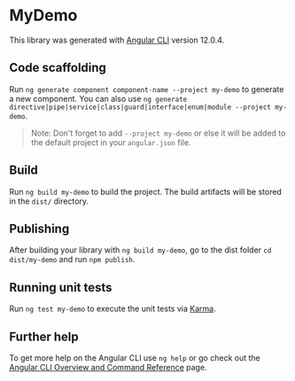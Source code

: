 # MyDemo

This library was generated with [Angular CLI](https://github.com/angular/angular-cli) version 12.0.4.

## Code scaffolding

Run `ng generate component component-name --project my-demo` to generate a new component. You can also use `ng generate directive|pipe|service|class|guard|interface|enum|module --project my-demo`.
> Note: Don't forget to add `--project my-demo` or else it will be added to the default project in your `angular.json` file. 

## Build

Run `ng build my-demo` to build the project. The build artifacts will be stored in the `dist/` directory.

## Publishing

After building your library with `ng build my-demo`, go to the dist folder `cd dist/my-demo` and run `npm publish`.

## Running unit tests

Run `ng test my-demo` to execute the unit tests via [Karma](https://karma-runner.github.io).

## Further help

To get more help on the Angular CLI use `ng help` or go check out the [Angular CLI Overview and Command Reference](https://angular.io/cli) page.
